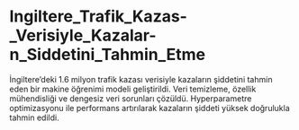 # Ingiltere_Trafik_Kazas-_Verisiyle_Kazalar-n_Siddetini_Tahmin_Etme
İngiltere’deki 1.6 milyon trafik kazası verisiyle kazaların şiddetini tahmin eden bir makine öğrenimi modeli geliştirildi. Veri temizleme, özellik mühendisliği ve dengesiz veri sorunları çözüldü. Hyperparametre optimizasyonu ile performans artırılarak kazaların şiddeti yüksek doğrulukla tahmin edildi.
